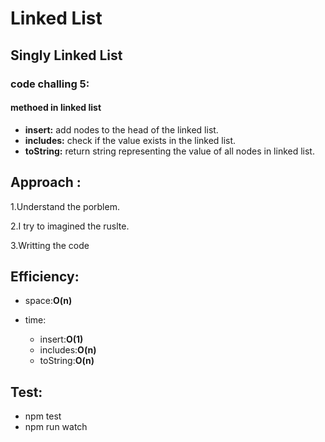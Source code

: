 # Linked List


## Singly Linked List

### code challing 5:
#### methoed in linked list
- **insert:** add nodes to the head of the linked list.
- **includes:** check if the value exists in the linked list.
- **toString:** return string representing the value of all nodes in linked list.


## Approach :

1.Understand the porblem.

2.I try to imagined the ruslte.

3.Writting the code

##  Efficiency:
 - space:**O(n)**

 - time:
   - insert:**O(1)**
   - includes:**O(n)**
   - toString:**O(n)**


## Test:
 - npm test
 - npm run watch   

